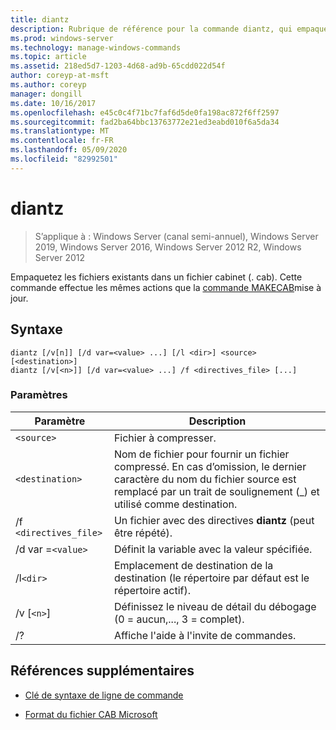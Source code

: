 ```yaml
---
title: diantz
description: Rubrique de référence pour la commande diantz, qui empaquette les fichiers existants dans un fichier cabinet (. cab).
ms.prod: windows-server
ms.technology: manage-windows-commands
ms.topic: article
ms.assetid: 218ed5d7-1203-4d68-ad9b-65cdd022d54f
author: coreyp-at-msft
ms.author: coreyp
manager: dongill
ms.date: 10/16/2017
ms.openlocfilehash: e45c0c4f71bc7faf6d5de0fa198ac872f6ff2597
ms.sourcegitcommit: fad2ba64bbc13763772e21ed3eabd010f6a5da34
ms.translationtype: MT
ms.contentlocale: fr-FR
ms.lasthandoff: 05/09/2020
ms.locfileid: "82992501"
---
```

# <a name="diantz"></a>diantz

> S’applique à : Windows Server (canal semi-annuel), Windows Server 2019, Windows Server 2016, Windows Server 2012 R2, Windows Server 2012

Empaquetez les fichiers existants dans un fichier cabinet (. cab). Cette commande effectue les mêmes actions que la [commande MAKECAB](makecab.md)mise à jour.

## <a name="syntax"></a>Syntaxe

```
diantz [/v[n]] [/d var=<value> ...] [/l <dir>] <source> [<destination>]
diantz [/v[<n>]] [/d var=<value> ...] /f <directives_file> [...]
```

### <a name="parameters"></a>Paramètres

| Paramètre | Description |
| --------- | ----------- |
| `<source>` | Fichier à compresser. |
| `<destination>` | Nom de fichier pour fournir un fichier compressé. En cas d’omission, le dernier caractère du nom du fichier source est remplacé par un trait de soulignement (_) et utilisé comme destination. |
| /f `<directives_file>` | Un fichier avec des directives **diantz** (peut être répété). |
| /d var =`<value>` | Définit la variable avec la valeur spécifiée. |
| /l`<dir>` | Emplacement de destination de la destination (le répertoire par défaut est le répertoire actif). |
| /v [`<n>`] | Définissez le niveau de détail du débogage (0 = aucun,..., 3 = complet). |
| /? | Affiche l'aide à l'invite de commandes. |

## <a name="additional-references"></a>Références supplémentaires

- [Clé de syntaxe de ligne de commande](command-line-syntax-key.md)

- [Format du fichier CAB Microsoft](https://docs.microsoft.com/previous-versions/bb417343(v=msdn.10))
